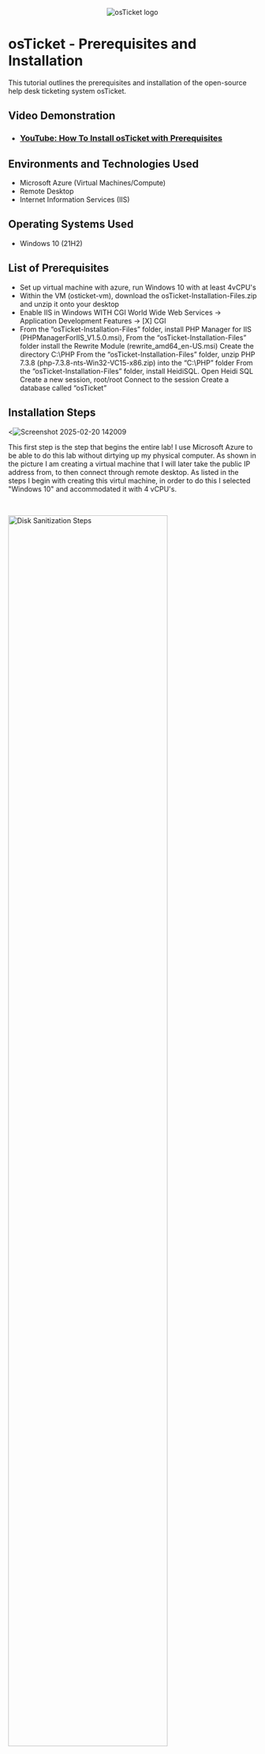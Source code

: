 <p align="center">
<img src="https://i.imgur.com/Clzj7Xs.png" alt="osTicket logo"/>
</p>

<h1>osTicket - Prerequisites and Installation</h1>
This tutorial outlines the prerequisites and installation of the open-source help desk ticketing system osTicket.<br />


<h2>Video Demonstration</h2>

- ### [YouTube: How To Install osTicket with Prerequisites](https://www.youtube.com)

<h2>Environments and Technologies Used</h2>

- Microsoft Azure (Virtual Machines/Compute)
- Remote Desktop
- Internet Information Services (IIS)

<h2>Operating Systems Used </h2>

- Windows 10</b> (21H2)

<h2>List of Prerequisites</h2>

- Set up virtual machine with azure, run Windows 10 with at least 4vCPU's
- Within the VM (osticket-vm), download the osTicket-Installation-Files.zip and unzip it onto your desktop
- Enable IIS in Windows WITH CGI
World Wide Web Services -> Application Development Features -> [X] CGI
- From the “osTicket-Installation-Files” folder, install PHP Manager for IIS (PHPManagerForIIS_V1.5.0.msi),
From the “osTicket-Installation-Files” folder install the Rewrite Module (rewrite_amd64_en-US.msi)
Create the directory C:\PHP
From the “osTicket-Installation-Files” folder, unzip PHP 7.3.8 (php-7.3.8-nts-Win32-VC15-x86.zip) into the “C:\PHP” folder
From the “osTicket-Installation-Files” folder, install HeidiSQL.
Open Heidi SQL
Create a new session, root/root
Connect to the session
Create a database called “osTicket”


<h2>Installation Steps</h2>

<![Screenshot 2025-02-20 142009](https://github.com/user-attachments/assets/1e0be575-cfc7-4331-a880-67dd5b951fa0)

This first step is the step that begins the entire lab! I use Microsoft Azure to be able to do this lab without dirtying up my physical computer. As shown in the picture I am creating a virtual machine that I will later take the public IP address from, to then connect through remote desktop. As listed in the steps I begin with creating this virtul machine, in order to do this I selected "Windows 10" and accommodated it with 4 vCPU's.
</p>
<br />

<p>
<img src="https://i.imgur.com/DJmEXEB.png" height="80%" width="80%" alt="Disk Sanitization Steps"/>
</p>
<p>
Lorem ipsum dolor sit amet, consectetur adipiscing elit, sed do eiusmod tempor incididunt ut labore et dolore magna aliqua. Ut enim ad minim veniam, quis nostrud exercitation ullamco laboris nisi ut aliquip ex ea commodo consequat. Duis aute irure dolor in reprehenderit in voluptate velit esse cillum dolore eu fugiat nulla pariatur.
</p>
<br />

<p>
<img src="https://i.imgur.com/DJmEXEB.png" height="80%" width="80%" alt="Disk Sanitization Steps"/>
</p>
<p>
Lorem ipsum dolor sit amet, consectetur adipiscing elit, sed do eiusmod tempor incididunt ut labore et dolore magna aliqua. Ut enim ad minim veniam, quis nostrud exercitation ullamco laboris nisi ut aliquip ex ea commodo consequat. Duis aute irure dolor in reprehenderit in voluptate velit esse cillum dolore eu fugiat nulla pariatur.
</p>
<br />
